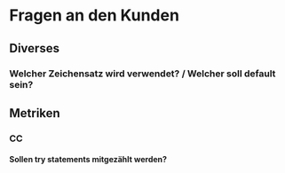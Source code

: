# Fragen an den Kunden

## Diverses
### Welcher Zeichensatz wird verwendet? / Welcher soll default sein?

## Metriken
### CC
#### Sollen try statements mitgezählt werden?
